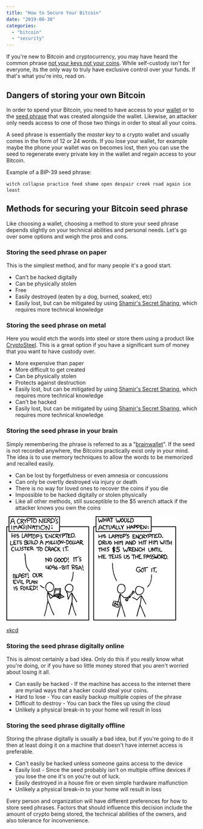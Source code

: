 ```yaml
---
title: "How to Secure Your Bitcoin"
date: "2019-08-30"
categories: 
  - "bitcoin"
  - "security"
---
```


If you're new to Bitcoin and cryptocurrency, you may have heard the common phrase [not your keys not your coins](https://www.youtube.com/watch?v=dnC5mFaIW3Q). While self-custody isn't for everyone, its the only way to truly have exclusive control over your funds. If that's what you're into, read on.

## Dangers of storing your own Bitcoin

In order to spend your Bitcoin, you need to have access to your [wallet](https://bitcoin.org/en/choose-your-wallet) or to the [seed phrase](https://en.bitcoin.it/wiki/Seed_phrase) that was created alongside the wallet. Likewise, an attacker only needs access to one of those two things in order to steal all your coins.

A seed phrase is essentially the _master key_ to a crypto wallet and usually comes in the form of 12 or 24 words. If you lose your wallet, for example maybe the phone your wallet was on becomes lost, then you can use the seed to regenerate every private key in the wallet and regain access to your Bitcoin.

Example of a BIP-39 seed phrase:

```
witch collapse practice feed shame open despair creek road again ice least
```

## Methods for securing your Bitcoin seed phrase

Like choosing a wallet, choosing a method to store your seed phrase depends slightly on your technical abilities and personal needs. Let's go over some options and weigh the pros and cons.

### Storing the seed phrase on paper

This is the simplest method, and for many people it's a good start.

- Can't be hacked digitally
- Can be physically stolen
- Free
- Easily destroyed (eaten by a dog, burned, soaked, etc)
- Easily lost, but can be mitigated by using [Shamir's Secret Sharing](https://qvault.io/cryptography/shamirs-secret-sharing/), which requires more technical knowledge

### Storing the seed phrase on metal

Here you would etch the words into steel or store them using a product like [CryptoSteel](https://cryptosteel.com/?gclid=EAIaIQobChMIhfOt-MSr5AIVEKrsCh3ubwXpEAAYAiAAEgLqy_D_BwE). This is a great option if you have a significant sum of money that you want to have custody over.

- More expensive than paper
- More difficult to get created
- Can be physically stolen
- Protects against destruction
- Easily lost, but can be mitigated by using [Shamir's Secret Sharing](https://qvault.io/cryptography/shamirs-secret-sharing/), which requires more technical knowledge
- Can't be hacked
- Easily lost, but can be mitigated by using [Shamir's Secret Sharing](https://qvault.io/cryptography/shamirs-secret-sharing/), which requires more technical knowledge

### Storing the seed phrase in your brain

Simply remembering the phrase is referred to as a "[brainwallet](https://en.bitcoin.it/wiki/Brainwallet)". If the seed is not recorded anywhere, the Bitcoins practically exist only in your mind. The idea is to use memory techniques to allow the words to be memorized and recalled easily.

- Can be lost by forgetfulness or even amnesia or concussions
- Can only be overtly destroyed via injury or death
- There is no way for loved ones to recover the coins if you die
- Impossible to be hacked digitally or stolen physically
- Like all other methods, still susceptible to the $5 wrench attack if the attacker knows you own the coins

![](images/security.png)

[xkcd](https://xkcd.com/538/)

### Storing the seed phrase digitally online

This is almost certainly a bad idea. Only do this if you really know what you're doing, or if you have so little money stored that you aren't worried about losing it all.

- Can easily be hacked - If the machine has access to the internet there are myriad ways that a hacker could steal your coins.
- Hard to lose - You can easily backup multiple copies of the phrase
- Difficult to destroy - You can back the files up using the cloud
- Unlikely a physical break-in to your home will result in loss

### Storing the seed phrase digitally offline

Storing the phrase digitally is usually a bad idea, but if you're going to do it then at least doing it on a machine that doesn't have internet access is preferable.

- Can't easily be hacked unless someone gains access to the device
- Easily lost - Since the seed probably isn't on multiple offline devices if you lose the one it's on you're out of luck.
- Easily destroyed in a house fire or even simple hardware malfunction
- Unlikely a physical break-in to your home will result in loss

Every person and organization will have different preferences for how to store seed phrases. Factors that should influence this decision include the amount of crypto being stored, the technical abilities of the owners, and also tolerance for inconvenience.
